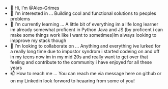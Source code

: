 - 👋 Hi, I’m @Alex-Grimes
- 👀 I’m interested in ... Building cool and functional solutions to peoples problems
- 🌱 I’m currently learning ... A little bit of everything im a life long learner im already somewhat proficent in Python Java and JS (by proficent i can make some things work like i want to sometimes)Im always looking to impprove my stack though 
- 💞️ I’m looking to collaborate on ... Anything and everything ive lurked for a really long time due to impostor syndrom i started codeing on and off in my teens now im in my mid 20s and really want to get over that feeling and contribute to the community i have enjoyed for all these years
- 📫 How to reach me ... You can reach me via message here on github or on my Linkedin look forword to heaaring from some of you!

